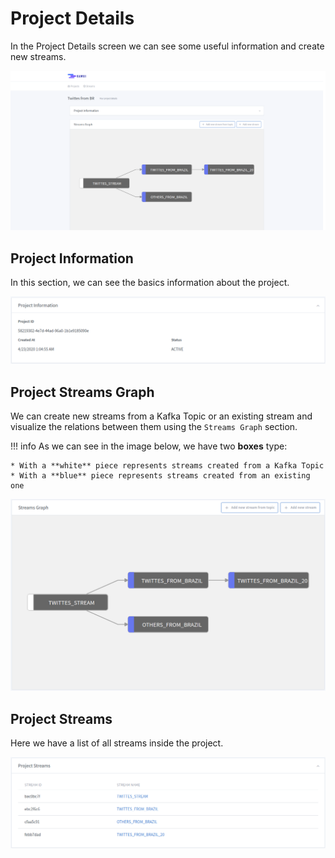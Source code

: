 # Project Details

In the Project Details screen we can see some useful information and create new streams.

[![ProjectDetails](images/projects/project_details.png)](images/projects/project_details.png)

## Project Information

In this section, we can see the basics information about the project.

[![Project Information Section](images/projects/project_details_information_section.png)](images/projects/project_details_information_section.png)

## Project Streams Graph

We can create new streams from a Kafka Topic or an existing stream and visualize the relations between them using the
``Streams Graph`` section.

!!! info
    As we can see in the image below, we have two **boxes** type:

    * With a **white** piece represents streams created from a Kafka Topic
    * With a **blue** piece represents streams created from an existing one

[![Project Streams Graph](images/projects/project_details_streams_graph.png)](images/projects/project_details_streams_graph.png)

## Project Streams

Here we have a list of all streams inside the project.

[![Project Streams](images/projects/project_details_project_streams.png)](images/projects/project_details_project_streams.png)
